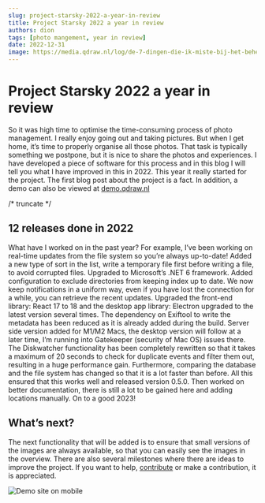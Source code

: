 ```yaml
---
slug: project-starsky-2022-a-year-in-review
title: Project Starsky 2022 a year in review
authors: dion
tags: [photo mangement, year in review]
date: 2022-12-31
image: https://media.qdraw.nl/log/de-7-dingen-die-ik-miste-bij-het-beheren-van-mijn-foto-collectie/embeded/01_video_search_cloud_starsky_v050.gif
---
```


# Project Starsky 2022 a year in review

So it was high time to optimise the time-consuming process of photo management. I really enjoy going out and taking pictures. But when I get home, it’s time to properly organise all those photos. That task is typically something we postpone, but it is nice to share the photos and experiences. I have developed a piece of software for this process and in this blog I will tell you what I have improved in this in 2022. This year it really started for the project. The first blog post about the project is a fact. In addition, a demo can also be viewed at [demo.qdraw.nl](https://demo.qdraw.nl)

/* truncate */

## 12 releases done in 2022

What have I worked on in the past year? For example, I’ve been working on real-time updates from the file system so you’re always up-to-date! Added a new type of sort in the list, write a temporary file first before writing a file, to avoid corrupted files. Upgraded to Microsoft’s .NET 6 framework. Added configuration to exclude directories from keeping index up to date. We now keep notifications in a uniform way, even if you have lost the connection for a while, you can retrieve the recent updates. Upgraded the front-end library: React 17 to 18 and the desktop app library: Electron upgraded to the latest version several times. The dependency on Exiftool to write the metadata has been reduced as it is already added during the build. Server side version added for M1/M2 Macs, the desktop version will follow at a later time, I’m running into Gatekeeper (security of Mac OS) issues there. The Diskwatcher functionality has been completely rewritten so that it takes a maximum of 20 seconds to check for duplicate events and filter them out, resulting in a huge performance gain. Furthermore, comparing the database and the file system has changed so that it is a lot faster than before. All this ensured that this works well and released version 0.5.0. Then worked on better documentation, there is still a lot to be gained here and adding locations manually. On to a good 2023!


## What’s next?

The next functionality that will be added is to ensure that small versions of the images are always available, so that you can easily see the images in the overview. There are also several milestones where there are ideas to improve the project. If you want to help, [contribute](https://github.com/qdraw/starsky) or make a contribution, it is appreciated.


![Demo site on mobile](https://media.qdraw.nl/log/de-7-dingen-die-ik-miste-bij-het-beheren-van-mijn-foto-collectie/1000/02_starsky_v052_kl1k.jpg)

